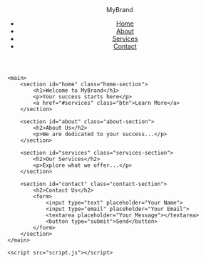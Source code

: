 <!DOCTYPE html>
<html lang="en">
<head>
    <meta charset="UTF-8">
    <meta name="viewport" content="width=device-width, initial-scale=1.0">
    <title>Responsive Landing Page</title>
    <link rel="stylesheet" href="styles.css">
</head>
<body>
    <header>
        <nav>
            <div class="logo">MyBrand</div>
            <ul class="nav-links">
                <li><a href="#home">Home</a></li>
                <li><a href="#about">About</a></li>
                <li><a href="#services">Services</a></li>
                <li><a href="#contact">Contact</a></li>
            </ul>
            <div class="burger">
                <div class="line1"></div>
                <div class="line2"></div>
                <div class="line3"></div>
            </div>
        </nav>
    </header>

    <main>
        <section id="home" class="home-section">
            <h1>Welcome to MyBrand</h1>
            <p>Your success starts here</p>
            <a href="#services" class="btn">Learn More</a>
        </section>

        <section id="about" class="about-section">
            <h2>About Us</h2>
            <p>We are dedicated to your success...</p>
        </section>

        <section id="services" class="services-section">
            <h2>Our Services</h2>
            <p>Explore what we offer...</p>
        </section>

        <section id="contact" class="contact-section">
            <h2>Contact Us</h2>
            <form>
                <input type="text" placeholder="Your Name">
                <input type="email" placeholder="Your Email">
                <textarea placeholder="Your Message"></textarea>
                <button type="submit">Send</button>
            </form>
        </section>
    </main>

    <script src="script.js"></script>
</body>
</html>

